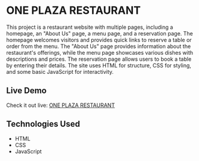 <h1>ONE PLAZA RESTAURANT</h1>

<p>
This project is a restaurant website with multiple pages, including a homepage, an "About Us" page, a menu page, and a reservation page. The homepage welcomes visitors and provides quick links to reserve a table or order from the menu. The "About Us" page provides information about the restaurant's offerings, while the menu page showcases various dishes with descriptions and prices. The reservation page allows users to book a table by entering their details. The site uses HTML for structure, CSS for styling, and some basic JavaScript for interactivity.
</p>

<h2>Live Demo</h2>
<p>
  Check it out live: <a href="https://mosammat-muna.github.io/ONE-PLAZA-RESTAURANT/">ONE PLAZA RESTAURANT</a>
</p>

<h2>Technologies Used</h2>
<ul>
  <li>HTML</li>
  <li>CSS</li>
  <li>JavaScript</li>
</ul>
